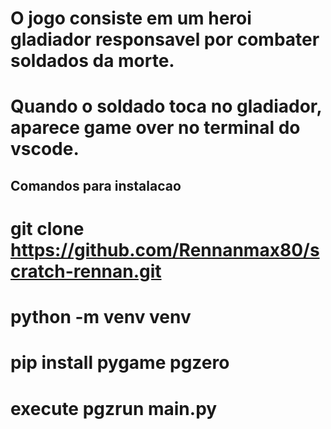 # O jogo consiste em um heroi gladiador responsavel por combater soldados da morte.

# Quando o soldado toca no gladiador, aparece game over no terminal do vscode.

## Comandos para instalacao
# git clone https://github.com/Rennanmax80/scratch-rennan.git
# python -m venv venv 
# pip install pygame pgzero
# execute pgzrun main.py